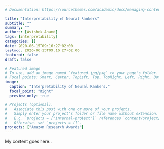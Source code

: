 ```yaml
---
# Documentation: https://sourcethemes.com/academic/docs/managing-content/

title: "Interpretability of Neural Rankers"
subtitle: ""
summary: ""
authors: [Avishek Anand]
tags: [interpretability]
categories: []
date: 2020-06-15T09:16:27+02:00
lastmod: 2020-06-15T09:16:27+02:00
featured: false
draft: false

# Featured image
# To use, add an image named `featured.jpg/png` to your page's folder.
# Focal points: Smart, Center, TopLeft, Top, TopRight, Left, Right, BottomLeft, Bottom, BottomRight.
image:
  caption: "Interpretability of Neural Rankers."
  focal_point: "Right"
  preview_only: true

# Projects (optional).
#   Associate this post with one or more of your projects.
#   Simply enter your project's folder or file name without extension.
#   E.g. `projects = ["internal-project"]` references `content/project/deep-learning/index.md`.
#   Otherwise, set `projects = []`.
projects: ["Amazon Research Awards"]
---
```



My content goes here..
